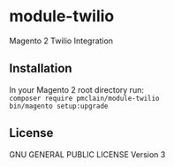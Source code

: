 # module-twilio
Magento 2 Twilio Integration

## Installation
In your Magento 2 root directory run:  
`composer require pmclain/module-twilio`  
`bin/magento setup:upgrade`

## License
GNU GENERAL PUBLIC LICENSE Version 3